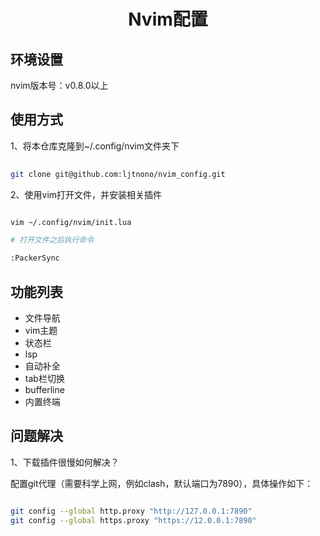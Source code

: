 <h1 align="center">Nvim配置</h1>

## 环境设置

nvim版本号：v0.8.0以上

## 使用方式

1、将本仓库克隆到~/.config/nvim文件夹下


```bash
    
git clone git@github.com:ljtnono/nvim_config.git

```

2、使用vim打开文件，并安装相关插件

```bash

vim ~/.config/nvim/init.lua

# 打开文件之后执行命令

:PackerSync

```


## 功能列表

* 文件导航
* vim主题
* 状态栏
* lsp
* 自动补全
* tab栏切换
* bufferline
* 内置终端

## 问题解决

1、下载插件很慢如何解决？

配置git代理（需要科学上网，例如clash，默认端口为7890），具体操作如下：

```bash

git config --global http.proxy "http://127.0.0.1:7890"
git config --global https.proxy "https://12.0.0.1:7890"

```

